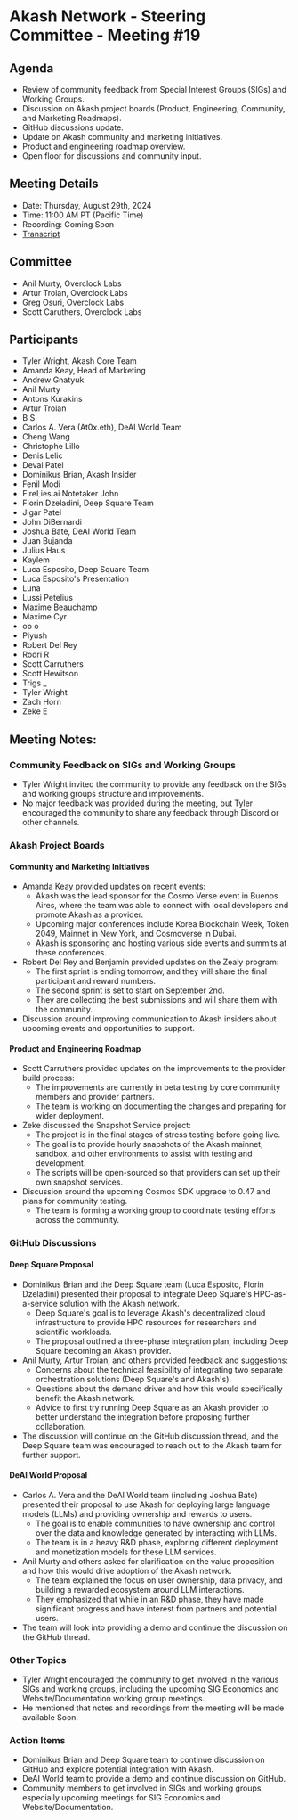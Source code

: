 # Akash Network - Steering Committee - Meeting #19

## Agenda
- Review of community feedback from Special Interest Groups (SIGs) and Working Groups.
- Discussion on Akash project boards (Product, Engineering, Community, and Marketing Roadmaps).
- GitHub discussions update.
- Update on Akash community and marketing initiatives.
- Product and engineering roadmap overview.
- Open floor for discussions and community input.

## Meeting Details

- Date: Thursday, August 29th, 2024
- Time: 11:00 AM PT (Pacific Time)
- Recording: Coming Soon
- [Transcript](#transcript)

## Committee

- Anil Murty, Overclock Labs
- Artur Troian, Overclock Labs
- Greg Osuri, Overclock Labs
- Scott Caruthers, Overclock Labs

## Participants
- Tyler Wright, Akash Core Team
- Amanda Keay, Head of Marketing
- Andrew Gnatyuk
- Anil Murty
- Antons Kurakins
- Artur Troian
- B S
- Carlos A. Vera (At0x.eth), DeAI World Team
- Cheng Wang
- Christophe Lillo
- Denis Lelic
- Deval Patel
- Dominikus Brian, Akash Insider
- Fenil Modi
- FireLies.ai Notetaker John
- Florin Dzeladini, Deep Square Team
- Jigar Patel
- John DiBernardi
- Joshua Bate, DeAI World Team
- Juan Bujanda
- Julius Haus
- Kaylem
- Luca Esposito, Deep Square Team
- Luca Esposito's Presentation
- Luna
- Lussi Petelius
- Maxime Beauchamp
- Maxime Cyr
- oo o
- Piyush
- Robert Del Rey
- Rodri R
- Scott Carruthers
- Scott Hewitson
- Trigs _
- Tyler Wright
- Zach Horn
- Zeke E

## Meeting Notes:

### Community Feedback on SIGs and Working Groups
- Tyler Wright invited the community to provide any feedback on the SIGs and working groups structure and improvements.
- No major feedback was provided during the meeting, but Tyler encouraged the community to share any feedback through Discord or other channels.

### Akash Project Boards
#### Community and Marketing Initiatives
- Amanda Keay provided updates on recent events:
  - Akash was the lead sponsor for the Cosmo Verse event in Buenos Aires, where the team was able to connect with local developers and promote Akash as a provider.
  - Upcoming major conferences include Korea Blockchain Week, Token 2049, Mainnet in New York, and Cosmoverse in Dubai.
  - Akash is sponsoring and hosting various side events and summits at these conferences.
- Robert Del Rey and Benjamin provided updates on the Zealy program:
  - The first sprint is ending tomorrow, and they will share the final participant and reward numbers.
  - The second sprint is set to start on September 2nd.
  - They are collecting the best submissions and will share them with the community.
- Discussion around improving communication to Akash insiders about upcoming events and opportunities to support.

#### Product and Engineering Roadmap
- Scott Carruthers provided updates on the improvements to the provider build process:
  - The improvements are currently in beta testing by core community members and provider partners.
  - The team is working on documenting the changes and preparing for wider deployment.
- Zeke discussed the Snapshot Service project:
  - The project is in the final stages of stress testing before going live.
  - The goal is to provide hourly snapshots of the Akash mainnet, sandbox, and other environments to assist with testing and development.
  - The scripts will be open-sourced so that providers can set up their own snapshot services.
- Discussion around the upcoming Cosmos SDK upgrade to 0.47 and plans for community testing.
  - The team is forming a working group to coordinate testing efforts across the community.

### GitHub Discussions
#### Deep Square Proposal
- Dominikus Brian and the Deep Square team (Luca Esposito, Florin Dzeladini) presented their proposal to integrate Deep Square's HPC-as-a-service solution with the Akash network.
  - Deep Square's goal is to leverage Akash's decentralized cloud infrastructure to provide HPC resources for researchers and scientific workloads.
  - The proposal outlined a three-phase integration plan, including Deep Square becoming an Akash provider.
- Anil Murty, Artur Troian, and others provided feedback and suggestions:
  - Concerns about the technical feasibility of integrating two separate orchestration solutions (Deep Square's and Akash's).
  - Questions about the demand driver and how this would specifically benefit the Akash network.
  - Advice to first try running Deep Square as an Akash provider to better understand the integration before proposing further collaboration.
- The discussion will continue on the GitHub discussion thread, and the Deep Square team was encouraged to reach out to the Akash team for further support.

#### DeAI World Proposal
- Carlos A. Vera and the DeAI World team (including Joshua Bate) presented their proposal to use Akash for deploying large language models (LLMs) and providing ownership and rewards to users.
  - The goal is to enable communities to have ownership and control over the data and knowledge generated by interacting with LLMs.
  - The team is in a heavy R&D phase, exploring different deployment and monetization models for these LLM services.
- Anil Murty and others asked for clarification on the value proposition and how this would drive adoption of the Akash network.
  - The team explained the focus on user ownership, data privacy, and building a rewarded ecosystem around LLM interactions.
  - They emphasized that while in an R&D phase, they have made significant progress and have interest from partners and potential users.
- The team will look into providing a demo and continue the discussion on the GitHub thread.

### Other Topics
- Tyler Wright encouraged the community to get involved in the various SIGs and working groups, including the upcoming SIG Economics and Website/Documentation working group meetings.
- He mentioned that notes and recordings from the meeting will be made available Soon.

### Action Items
- Dominikus Brian and Deep Square team to continue discussion on GitHub and explore potential integration with Akash.
- DeAI World team to provide a demo and continue discussion on GitHub.
- Community members to get involved in SIGs and working groups, especially upcoming meetings for SIG Economics and Website/Documentation.
